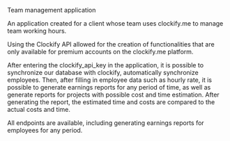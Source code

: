 Team management application

An application created for a client whose team uses clockify.me to manage team working hours.

Using the Clockify API allowed for the creation of functionalities that are only available for premium accounts on the clockify.me platform.

After entering the clockify_api_key in the application, it is possible to synchronize our database with clockify, automatically synchronize employees. Then, after filling in employee data such as hourly rate, it is possible to generate earnings reports for any period of time, as well as generate reports for projects with possible cost and time estimation. After generating the report, the estimated time and costs are compared to the actual costs and time.

All endpoints are available, including generating earnings reports for employees for any period.
